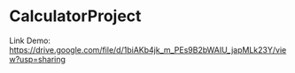 # CalculatorProject

Link Demo: https://drive.google.com/file/d/1biAKb4jk_m_PEs9B2bWAIU_japMLk23Y/view?usp=sharing
